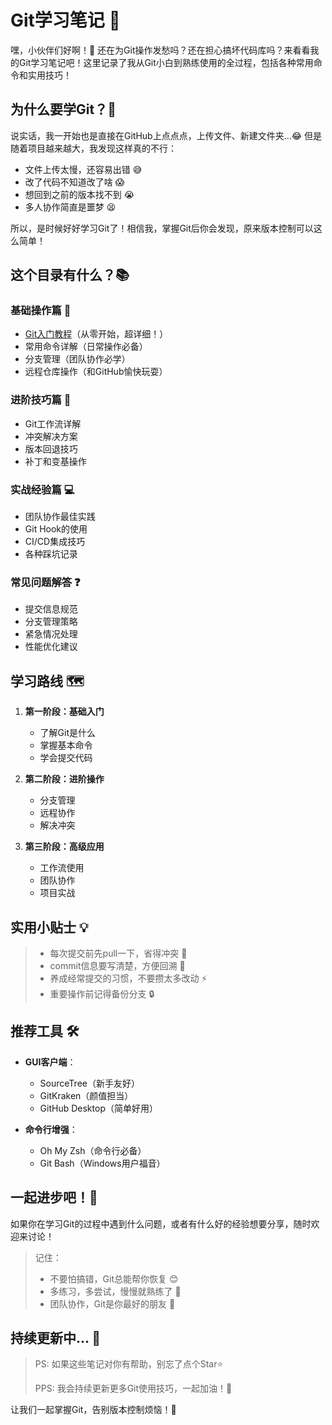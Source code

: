 # Git学习笔记 🌳

嘿，小伙伴们好啊！👋 还在为Git操作发愁吗？还在担心搞坏代码库吗？来看看我的Git学习笔记吧！这里记录了我从Git小白到熟练使用的全过程，包括各种常用命令和实用技巧！

## 为什么要学Git？🤔

说实话，我一开始也是直接在GitHub上点点点，上传文件、新建文件夹...😂 但是随着项目越来越大，我发现这样真的不行：

- 文件上传太慢，还容易出错 😅
- 改了代码不知道改了啥 😱
- 想回到之前的版本找不到 😭
- 多人协作简直是噩梦 😫

所以，是时候好好学习Git了！相信我，掌握Git后你会发现，原来版本控制可以这么简单！

## 这个目录有什么？📚

### 基础操作篇 🌱
- [Git入门教程](First.md)（从零开始，超详细！）
- 常用命令详解（日常操作必备）
- 分支管理（团队协作必学）
- 远程仓库操作（和GitHub愉快玩耍）

### 进阶技巧篇 🚀
- Git工作流详解
- 冲突解决方案
- 版本回退技巧
- 补丁和变基操作

### 实战经验篇 💻
- 团队协作最佳实践
- Git Hook的使用
- CI/CD集成技巧
- 各种踩坑记录

### 常见问题解答 ❓
- 提交信息规范
- 分支管理策略
- 紧急情况处理
- 性能优化建议

## 学习路线 🗺️

1. **第一阶段：基础入门**
   - 了解Git是什么
   - 掌握基本命令
   - 学会提交代码

2. **第二阶段：进阶操作**
   - 分支管理
   - 远程协作
   - 解决冲突

3. **第三阶段：高级应用**
   - 工作流使用
   - 团队协作
   - 项目实战

## 实用小贴士 💡

> - 每次提交前先pull一下，省得冲突 🔄
> - commit信息要写清楚，方便回溯 📝
> - 养成经常提交的习惯，不要攒太多改动 ⚡
> - 重要操作前记得备份分支 🔒

## 推荐工具 🛠️

- **GUI客户端**：
  - SourceTree（新手友好）
  - GitKraken（颜值担当）
  - GitHub Desktop（简单好用）

- **命令行增强**：
  - Oh My Zsh（命令行必备）
  - Git Bash（Windows用户福音）

## 一起进步吧！🤝

如果你在学习Git的过程中遇到什么问题，或者有什么好的经验想要分享，随时欢迎来讨论！

> 记住：
> - 不要怕搞错，Git总能帮你恢复 😊
> - 多练习，多尝试，慢慢就熟练了 💪
> - 团队协作，Git是你最好的朋友 🤝

## 持续更新中... 🚀

> PS: 如果这些笔记对你有帮助，别忘了点个Star⭐️
> 
> PPS: 我会持续更新更多Git使用技巧，一起加油！💪

让我们一起掌握Git，告别版本控制烦恼！🌟
